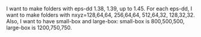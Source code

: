 
I want to make folders with eps-dd 1.38, 1.39, up to 1.45.
For each eps-dd, I want to make folders with nxyz=128,64,64, 256,64,64, 512,64,32, 128,32,32.
Also, I want to have small-box and large-box: small-box is 800,500,500, large-box is 1200,750,750.